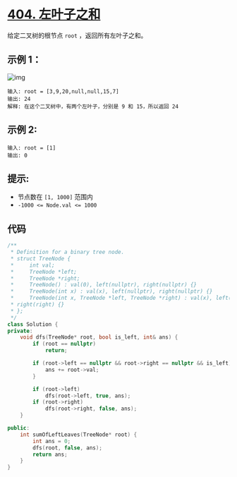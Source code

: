# [404. 左叶子之和](https://leetcode.cn/problems/sum-of-left-leaves/)

给定二叉树的根节点 `root` ，返回所有左叶子之和。

## **示例 1：**

![img](https://gitee.com/chen-houchao/images/raw/master/202503101432921.jpeg)

```
输入: root = [3,9,20,null,null,15,7] 
输出: 24 
解释: 在这个二叉树中，有两个左叶子，分别是 9 和 15，所以返回 24
```

## **示例 2:**

```
输入: root = [1]
输出: 0
```

## **提示:**

- 节点数在 `[1, 1000]` 范围内
- `-1000 <= Node.val <= 1000`

## 代码

```cpp
/**
 * Definition for a binary tree node.
 * struct TreeNode {
 *     int val;
 *     TreeNode *left;
 *     TreeNode *right;
 *     TreeNode() : val(0), left(nullptr), right(nullptr) {}
 *     TreeNode(int x) : val(x), left(nullptr), right(nullptr) {}
 *     TreeNode(int x, TreeNode *left, TreeNode *right) : val(x), left(left),
 * right(right) {}
 * };
 */
class Solution {
private:
    void dfs(TreeNode* root, bool is_left, int& ans) {
        if (root == nullptr)
            return;

        if (root->left == nullptr && root->right == nullptr && is_left) {
            ans += root->val;
        }

        if (root->left)
            dfs(root->left, true, ans);
        if (root->right)
            dfs(root->right, false, ans);
    }

public:
    int sumOfLeftLeaves(TreeNode* root) {
        int ans = 0;
        dfs(root, false, ans);
        return ans;
    }
}
```

